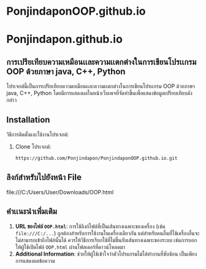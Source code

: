 # PonjindaponOOP.github.io

# Ponjindapon.github.io

## การเปรียเทียบความเหมือนเเละความเเตกต่างในการเขียนโปรเเกรม OOP ด้วยภาษา java, C++, Python 
โปรเจกต์นี้เป็นการเปรียเทียบความเหมือนเเละความเเตกต่างในการเขียนโปรเเกรม OOP ด้วยภาษา java, C++, Python  โดยมีการแสดงผลในหน้าเว็บเพจที่จัดทำขึ้นเพื่อแสดงข้อมูลเปรียบเทียบดังกล่าว

## Installation
วิธีการติดตั้งและใช้งานโปรเจกต์:
1. Clone โปรเจกต์:
   ```bash
   https://github.com/Ponjindapon/PonjindaponOOP.github.io.git

## ลิงก์สำหรับไปยังหน้า File
file:///C:/Users/User/Downloads/OOP.html

## คำเเนะนำเพิ่มเติม
1. **URL ของไฟล์ `OOP.html`**: การใช้ลิงก์ไฟล์ที่เป็นเส้นทางเฉพาะของเครื่อง (เช่น `file:///C:/...`) ถูกต้องสำหรับการใช้งานในเครื่องเดียวกัน แต่สำหรับคนอื่นที่ใช้เครื่องอื่นจะไม่สามารถเข้าถึงไฟล์นั้นได้ ควรให้วิธีการเรียกใช้ที่ไม่ขึ้นกับเส้นทางเฉพาะของระบบ เช่นการบอกให้ผู้ใช้เปิดไฟล์ `OOP.html` ผ่านโฟลเดอร์ที่ดาวน์โหลดมา
2. **Additional Information**: ช่วยให้ผู้ใช้เข้าใจว่าตัวโปรแกรมไม่ได้ทำงานที่ซับซ้อน เป็นเพียงการแสดงผลข้อความ


